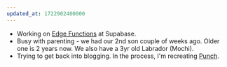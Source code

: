 ```yaml
---
updated_at: 1722902400000
---
```


* Working on [Edge Functions](https://supabase.com/edge-functions) at Supabase.
* Busy with parenting - we had our 2nd son couple of weeks ago. Older one is 2 years now. We also have a 3yr old Labrador (Mochi).
* Trying to get back into blogging. In the process, I'm recreating [Punch](https://github.com/laktek/punch).
